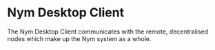 # Nym Desktop Client

The Nym Desktop Client communicates with the remote, decentralised nodes which make up the Nym system as a whole.

